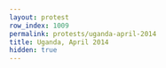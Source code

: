 ```yaml
---
layout: protest
row_index: 1009
permalink: protests/uganda-april-2014
title: Uganda, April 2014
hidden: true
---
```

